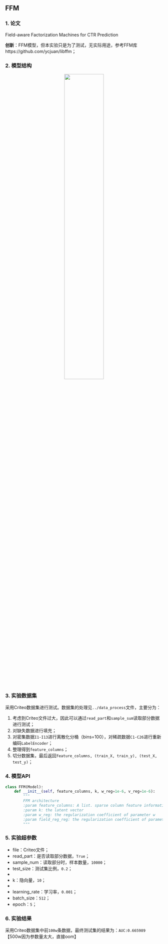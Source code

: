 ## FFM

### 1. 论文
Field-aware Factorization Machines for CTR Prediction

**创新**：FFM模型，但本实验只是为了测试，无实际用途，参考FFM库https://github.com/ycjuan/libffm；



### 2. 模型结构

<div align=center><img src="https://cdn.jsdelivr.net/gh/BlackSpaceGZY/cdn/img/tf_17.png" width="50%;" style="float:center"/></div>



### 3. 实验数据集

采用Criteo数据集进行测试。数据集的处理见`../data_process`文件，主要分为：

1. 考虑到Criteo文件过大，因此可以通过`read_part`和`sample_sum`读取部分数据进行测试；
2. 对缺失数据进行填充；
3. 对密集数据`I1-I13`进行离散化分桶（bins=100），对稀疏数据`C1-C26`进行重新编码`LabelEncoder`；
4. 整理得到`feature_columns`；
5. 切分数据集，最后返回`feature_columns, (train_X, train_y), (test_X, test_y)`；



### 4. 模型API

```python
class FFM(Model):
    def __init__(self, feature_columns, k, w_reg=1e-6, v_reg=1e-6):
        """
        FFM architecture
        :param feature_columns: A list. sparse column feature information.
        :param k: the latent vector
        :param w_reg: the regularization coefficient of parameter w
		:param field_reg_reg: the regularization coefficient of parameter v
        """
```



### 5. 实验超参数

- file：Criteo文件；
- read_part：是否读取部分数据，`True`；
- sample_num：读取部分时，样本数量，`10000`；
- test_size：测试集比例，`0.2`；
- 
- k：隐向量，`10`；
- 
- learning_rate：学习率，`0.001`；
- batch_size：`512`；
- epoch：`5`；



### 6. 实验结果

采用Criteo数据集中前`100w`条数据，最终测试集的结果为：`AUC:0.665989 `【500w因为参数量太大，直接oom】